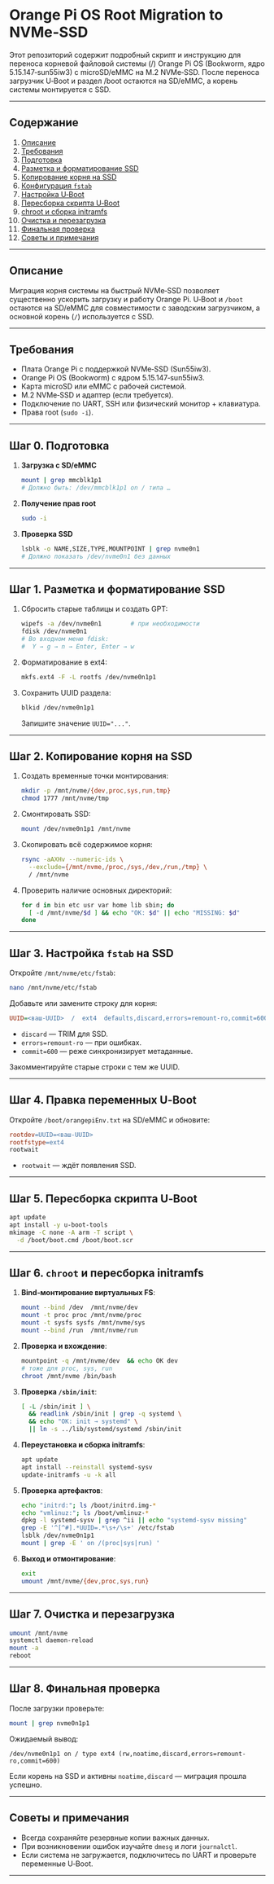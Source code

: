 # Orange Pi OS Root Migration to NVMe‑SSD

Этот репозиторий содержит подробный скрипт и инструкцию для переноса корневой файловой системы (/) Orange Pi OS (Bookworm, ядро 5.15.147‑sun55iw3) с microSD/eMMC на M.2 NVMe‑SSD. После переноса загрузчик U‑Boot и раздел /boot остаются на SD/eMMC, а корень системы монтируется с SSD.

---

## Содержание

1. [Описание](#описание)
2. [Требования](#требования)
3. [Подготовка](#шаг-0-подготовка)
4. [Разметка и форматирование SSD](#шаг-1-разметка-и-форматирование-ssd)
5. [Копирование корня на SSD](#шаг-2-копирование-корня-на-ssd)
6. [Конфигурация `fstab`](#шаг-3-настройка-etcfstab-на-ssd)
7. [Настройка U‑Boot](#шаг-4-правка-переменных-u-boot)
8. [Пересборка скрипта U‑Boot](#шаг-5-пересборка-скрипта-u-boot)
9. [chroot и сборка initramfs](#шаг-6-chroot-и-пересборка-initramfs)
10. [Очистка и перезагрузка](#шаг-7-очистка-и-перезагрузка)
11. [Финальная проверка](#шаг-8-финальная-проверка)
12. [Советы и примечания](#советы-и-примечания)

---

## Описание

Миграция корня системы на быстрый NVMe‑SSD позволяет существенно ускорить загрузку и работу Orange Pi. U‑Boot и `/boot` остаются на SD/eMMC для совместимости с заводским загрузчиком, а основной корень (`/`) используется с SSD.

---

## Требования

* Плата Orange Pi с поддержкой NVMe‑SSD (Sun55iw3).
* Orange Pi OS (Bookworm) с ядром 5.15.147‑sun55iw3.
* Карта microSD или eMMC с рабочей системой.
* M.2 NVMe‑SSD и адаптер (если требуется).
* Подключение по UART, SSH или физический монитор + клавиатура.
* Права root (`sudo -i`).

---

## Шаг 0. Подготовка

1. **Загрузка с SD/eMMC**

   ```bash
   mount | grep mmcblk1p1
   # Должно быть: /dev/mmcblk1p1 on / типа …
   ```

2. **Получение прав root**

   ```bash
   sudo -i
   ```

3. **Проверка SSD**

   ```bash
   lsblk -o NAME,SIZE,TYPE,MOUNTPOINT | grep nvme0n1
   # Должно показать /dev/nvme0n1 без данных
   ```

---

## Шаг 1. Разметка и форматирование SSD

1. Сбросить старые таблицы и создать GPT:

   ```bash
   wipefs -a /dev/nvme0n1        # при необходимости
   fdisk /dev/nvme0n1
   # Во входном меню fdisk:
   #  Y → g → n → Enter, Enter → w
   ```

2. Форматирование в ext4:

   ```bash
   mkfs.ext4 -F -L rootfs /dev/nvme0n1p1
   ```

3. Сохранить UUID раздела:

   ```bash
   blkid /dev/nvme0n1p1
   ```

   Запишите значение `UUID="..."`.

---

## Шаг 2. Копирование корня на SSD

1. Создать временные точки монтирования:

   ```bash
   mkdir -p /mnt/nvme/{dev,proc,sys,run,tmp}
   chmod 1777 /mnt/nvme/tmp
   ```

2. Смонтировать SSD:

   ```bash
   mount /dev/nvme0n1p1 /mnt/nvme
   ```

3. Скопировать всё содержимое корня:

   ```bash
   rsync -aAXHv --numeric-ids \
     --exclude={/mnt/nvme,/proc,/sys,/dev,/run,/tmp} \
     / /mnt/nvme
   ```

4. Проверить наличие основных директорий:

   ```bash
   for d in bin etc usr var home lib sbin; do
     [ -d /mnt/nvme/$d ] && echo "OK: $d" || echo "MISSING: $d"
   done
   ```

---

## Шаг 3. Настройка `fstab` на SSD

Откройте `/mnt/nvme/etc/fstab`:

```bash
nano /mnt/nvme/etc/fstab
```

Добавьте или замените строку для корня:

```ini
UUID=<ваш-UUID>  /  ext4  defaults,discard,errors=remount-ro,commit=600  0 1
```

* `discard` — TRIM для SSD.
* `errors=remount-ro` — при ошибках.
* `commit=600` — реже синхронизирует метаданные.

Закомментируйте старые строки с тем же UUID.

---

## Шаг 4. Правка переменных U‑Boot

Откройте `/boot/orangepiEnv.txt` на SD/eMMC и обновите:

```makefile
rootdev=UUID=<ваш-UUID>
rootfstype=ext4
rootwait
```

* `rootwait` — ждёт появления SSD.

---

## Шаг 5. Пересборка скрипта U‑Boot

```bash
apt update
apt install -y u-boot-tools
mkimage -C none -A arm -T script \
  -d /boot/boot.cmd /boot/boot.scr
```

---

## Шаг 6. `chroot` и пересборка initramfs

1. **Bind‑монтирование виртуальных FS**:

   ```bash
   mount --bind /dev  /mnt/nvme/dev
   mount -t proc proc /mnt/nvme/proc
   mount -t sysfs sysfs /mnt/nvme/sys
   mount --bind /run  /mnt/nvme/run
   ```

2. **Проверка и вхождение**:

   ```bash
   mountpoint -q /mnt/nvme/dev  && echo OK dev
   # тоже для proc, sys, run
   chroot /mnt/nvme /bin/bash
   ```

3. **Проверка `/sbin/init`**:

   ```bash
   [ -L /sbin/init ] \
     && readlink /sbin/init | grep -q systemd \
     && echo "OK: init → systemd" \
     || ln -s ../lib/systemd/systemd /sbin/init
   ```

4. **Переустановка и сборка initramfs**:

   ```bash
   apt update
   apt install --reinstall systemd-sysv
   update-initramfs -u -k all
   ```

5. **Проверка артефактов**:

   ```bash
   echo "initrd:"; ls /boot/initrd.img-*
   echo "vmlinuz:"; ls /boot/vmlinuz-*
   dpkg -l systemd-sysv | grep ^ii || echo "systemd-sysv missing"
   grep -E '^[^#].*UUID=.*\s+/\s+' /etc/fstab
   lsblk /dev/nvme0n1p1
   mount | grep -E ' on /(proc|sys|run) '
   ```

6. **Выход и отмонтирование**:

   ```bash
   exit
   umount /mnt/nvme/{dev,proc,sys,run}
   ```

---

## Шаг 7. Очистка и перезагрузка

```bash
umount /mnt/nvme
systemctl daemon-reload
mount -a
reboot
```

---

## Шаг 8. Финальная проверка

После загрузки проверьте:

```bash
mount | grep nvme0n1p1
```

Ожидаемый вывод:

```text
/dev/nvme0n1p1 on / type ext4 (rw,noatime,discard,errors=remount-ro,commit=600)
```

Если корень на SSD и активны `noatime,discard` — миграция прошла успешно.

---

## Советы и примечания

* Всегда сохраняйте резервные копии важных данных.
* При возникновении ошибок изучайте `dmesg` и логи `journalctl`.
* Если система не загружается, подключитесь по UART и проверьте переменные U‑Boot.

---


